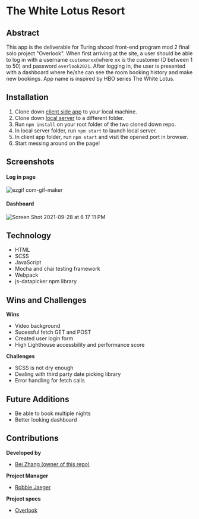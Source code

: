 # The White Lotus Resort

## Abstract
This app is the deliverable for Turing shcool front-end program mod 2 final solo project "Overlook". When first arriving at the site, a user should be able to log in with a username `customerxx`(where xx is the customer ID between 1 to 50) and password `overlook2021`. After logging in, the user is presented with a dashboard where he/she can see the room booking history and make new bookings. App name is inspired by HBO series The White Lotus.

## Installation

1. Clone down [client side app](https://github.com/lokiandfengshui/white-lotus) to your local machine.
2. Clone down [local server](https://github.com/turingschool-examples/webpack-starter-kit) to a different folder.
3. Run `npm install` on your root folder of the two cloned down repo.
4. In local server folder, run `npm start` to launch local server.
5. In client app folder, run `npm start` and visit the opened port in browser.
6. Start messing around on the page!

## Screenshots

#### Log in page
![ezgif com-gif-maker](https://user-images.githubusercontent.com/73845209/135175701-f80177e9-8c28-4949-9a12-f39e7634b404.gif)
#### Dashboard
![Screen Shot 2021-09-28 at 6 17 11 PM](https://user-images.githubusercontent.com/73845209/135173428-8dc830cd-abd3-4d53-a107-4adce5879a5b.png)


## Technology
- HTML
- SCSS
- JavaScript
- Mocha and chai testing framework
- Webpack
- js-datapicker npm library

## Wins and Challenges

**Wins**
- Video background
- Sucessful fetch GET and POST
- Created user login form
- High Lighthouse accessbility and performance score

**Challenges**

- SCSS is not dry enough
- Dealing with third party date picking library
- Error handling for fetch calls

## Future Additions

- Be able to book multiple nights
- Better looking dashboard


## Contributions

**Developed by**

- [Bei Zhang (owner of this repo)](https://github.com/lokiandfengshui)

**Project Manager**

- [Robbie Jaeger](https://github.com/robbiejaeger)

**Project specs**
- [Overlook](https://frontend.turing.edu/projects/overlook.html)
